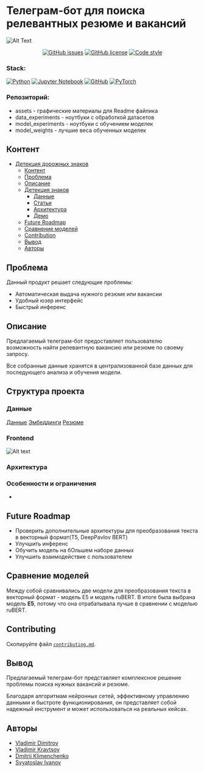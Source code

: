 # Телеграм-бот для поиска релевантных резюме и вакансий
![Alt Text](assets/demonstration_gif.gif)


<div align="center">
    
  <a href="https://github.com/Svyatocheck/DeepLearningPractice/issues">![GitHub issues](https://img.shields.io/github/issues/Svyatocheck/DeepLearningPractice/issues)</a>
  <a href="https://github.com/Svyatocheck/DeepLearningPractice/blob/master/LICENSE">![GitHub license](https://img.shields.io/github/license/Svyatocheck/DeepLearningPractice?color=purple)</a>
  <a href="https://github.com/psf/black">![Code style](https://img.shields.io/badge/code%20style-black-black)</a>
    
</div>

### Stack: 

[![Python](https://img.shields.io/badge/python-3670A0?style=for-the-badge&logo=python&logoColor=ffdd54)](https://github.com/Vladimir-Dimitrov-Ngu)
[![Jupyter Notebook](https://img.shields.io/badge/jupyter-%23FA0F00.svg?style=for-the-badge&logo=jupyter&logoColor=white)](https://github.com/Vladimir-Dimitrov-Ngu)
[![GitHub](https://img.shields.io/badge/github-%23121011.svg?style=for-the-badge&logo=github&logoColor=white)](https://github.com/Vladimir-Dimitrov-Ngu)
[![PyTorch](https://img.shields.io/badge/PyTorch-%23EE4C2C.svg?style=for-the-badge&logo=PyTorch&logoColor=white)](https://github.com/Vladimir-Dimitrov-Ngu)



### Репозиторий:

- assets - графические материалы для Readme файлика
- data_experiments - ноутбуки с обработкой датасетов
- model_experiments - ноутбуки с обучением моделек
- model_weights - лучшие веса обученных моделек

## Контент
- [Детекция дорожных знаков](#)
  - [Контент](#контент)
  - [Проблема](#проблема)
  - [Описание](#описание)
  - [Детекция знаков](#детекция-знаков)
    - [Данные](#данные)
    - [Статьи](#статьи)
    - [Архитектура](#архитектура)
    - [Демо](#демонстрация)
  - [Future Roadmap](#future-roadmap)
  - [Сравнение моделей](#сравнение-моделей)
  - [Contribution](#contributing)
  - [Вывод](#conclusion)
  - [Авторы](#authors)

## Проблема
Данный продукт решает следующие проблемы:
* Автоматическая выдача нужного резюме или вакансии
* Удобный юзер интерфейс
* Быстрый инференс

## Описание
Предлагаемый телеграм-бот предоставляет пользователю возможность найти релевантную вакансию или резюме по своему запросу. 

Все собранные данные хранятся в централизованной базе данных для последующего анализа и обучения модели.

## Структура проекта
### Данные
[Данные](https://drive.google.com/file/d/1ikA_Ht45fXD2w5dWZ9sGTSRl-UNeCVub/view)
[Эмбеддинги](https://drive.google.com/uc?export=download&id=1mCh5vi7ubWowyW2tizImeA99TB4Sh34Y)
[Резюме](https://drive.google.com/uc?export=download&id=12dok7__WM2mUX7WkddpQducp6YJioxsg)

### Frontend
![Alt text](assets/mvp_preview.png)

### Архитектура


### Особенности и ограничения 
- 

## Future  Roadmap
- Проверить дополнительные архитектуры для преобразования текста в векторный формат(T5, DeepPavlov BERT)
- Улучшить инференс
- Обучить модель на бОльшем наборе данных
- Улучшить взаимодействие с пользователем

## Сравнение моделей

Между собой сравнивались две модели для преобразования текста в векторный формат - модель E5 и модель ruBERT. 
В итоге была выбрана модель **E5**, потому что она отрабатывала лучше в сравнении с моделью ruBERT.

## Contributing
Скопируйте файл [`contributing.md`](https://github.com/Svyatocheck/DeepLearningPractice/blob/master/contributing.md).

## Вывод
Предлагаемый телеграм-бот представляет комплексное решение проблемы поиска нужных вакансий и резюме.

Благодаря алгоритмам нейронных сетей, эффективному управлению данными и быстроте функционирования, он представляет собой надежный 
инструмент и может использоваться на реальных кейсах.

## Авторы
- [Vladimir Dimitrov](https://github.com/Vladimir-Dimitrov-Ngu)
- [Vladimir Kravtsov](https://github.com/VladimirKravtsov36)
- [Dmitrii Klimenchenko](https://github.com/dimages)
- [Svyatoslav Ivanov](https://github.com/Svyatocheck)
